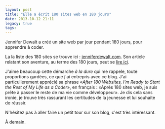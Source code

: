 ```yaml
---
layout: post
title: "Elle a écrit 180 sites web en 180 jours"
date: 2013-10-12 21:11
legacy: true
tags:
---
```


Jennifer Dewalt a créé un site web par jour pendant 180 jours, pour
apprendre à coder.

<!-- more -->

La la liste des 180 sites se trouve ici : [jenniferdewalt.com](http://jenniferdewalt.com/).
Son article relatant son aventure, au terme des 180 jours,
peut se [lire ici](http://blog.jenniferdewalt.com/post/62998082815/after-180-websites-im-ready-to-start-the-rest-of-my).

J'aime beaucoup cette démarche *à la dure* qui me rappele, toute proportions
gardées, ce que j'ai entrepris avec ce blog. J'ai particulierement apprécié
sa phrase «*After 180 Websites, I’m Ready to Start the Rest of My Life as
a Coder*», en français : «Après 180 sites web, je suis prête à passer le 
reste de ma vie comme développeur». Je dis cela sans ironie, je trouve
très rassurant les certitudes de la jeunesse et lui souhaite de réussir.

N'hésitez pas à aller faire un petit tour sur son blog, c'est très
intéressant.





À demain.



